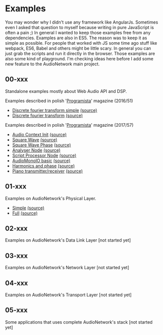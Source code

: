# Examples

You may wonder why I didn't use any framework like AngularJs. Sometimes
even I asked that question to myself because writing in pure JavaScript
is often a pain ;) In general I wanted to keep those examples free from
any dependencies.
Examples are also in ES5. The reason was to keep it as simple as possible.
For people that worked with JS some time ago stuff like webpack, ES6, Babel
and others might be little scary. In general you can just grab the scripts
and run it directly in the browser.
Those examples are also some kind of playground. I'm checking ideas here
before I add some new feature to the AudioNetwork main project.

## 00-xxx

Standalone examples mostly about Web Audio API and DSP.

Examples described in polish '[Programista](https://programistamag.pl/programista-08-2016-51/)' magazine (2016/51)

- [Discrete fourier transform simple](https://audio-network.rypula.pl/dft-simple)
  [(source)](https://github.com/robertrypula/AudioNetwork/tree/master/example/00-010-discrete-fourier-transform-simple)
- [Discrete fourier transform](https://audio-network.rypula.pl/dft-full)
  [(source)](https://audio-network.rypula.pl/dft-full-src)

Examples described in polish '[Programista](https://programistamag.pl/programista-2-2017-57/)' magazine (2017/57)

- [Audio Context Init](https://audio-network.rypula.pl/audio-context-init)
  [(source)](https://audio-network.rypula.pl/audio-context-init-src)
- [Square Wave](https://audio-network.rypula.pl/square-wave)
  [(source)](https://audio-network.rypula.pl/square-wave-src)
- [Square Wave Phase](https://audio-network.rypula.pl/square-wave-phase)
  [(source)](https://audio-network.rypula.pl/square-wave-phase-src)
- [Analyser Node](https://audio-network.rypula.pl/analyser-node)
  [(source)](https://audio-network.rypula.pl/analyser-node-src)
- [Script Processor Node](https://audio-network.rypula.pl/script-processor-node)
  [(source)](https://audio-network.rypula.pl/script-processor-node-src)
- [AudioMonoIO basic](https://audio-network.rypula.pl/audio-mono-io-basic)
  [(source)](https://audio-network.rypula.pl/audio-mono-io-basic-src)
- [Harmonics and phase](https://audio-network.rypula.pl/harmonics-and-phase)
  [(source)](https://audio-network.rypula.pl/harmonics-and-phase-src)
- [Piano transmitter/receiver](https://audio-network.rypula.pl/piano)
  [(source)](https://audio-network.rypula.pl/piano-src)

## 01-xxx

Examples on AudioNetwork's Physical Layer.

- [Simple](https://audio-network.rypula.pl/example/01-000-physical-layer-simple/physical-layer-simple.html)
  [(source)](https://github.com/robertrypula/AudioNetwork/tree/master/example/01-000-physical-layer-simple)
- [Full](https://audio-network.rypula.pl/example/01-001-physical-layer-full/physical-layer-full.html)
  [(source)](https://github.com/robertrypula/AudioNetwork/tree/master/example/01-001-physical-layer-full)

## 02-xxx

Examples on AudioNetwork's Data Link Layer [not started yet]

## 03-xxx

Examples on AudioNetwork's Network Layer [not started yet]

## 04-xxx

Examples on AudioNetwork's Transport Layer [not started yet]

## 05-xxx

Some applications that uses complete AudioNetwork's stack [not started yet]
